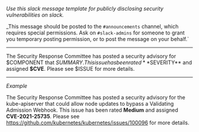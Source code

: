 _Use this slack message template for publicly disclosing security vulnerabilities on slack._

_This message should be posted to the `#announcements` channel, which requires special permissions.
Ask on `#slack-admins` for someone to grant you temporary posting permission, or to post the message
on your behalf.`

---

The Security Response Committee has posted a security advisory for $COMPONENT that $SUMMARY. This
issue has been rated **$SEVERITY** and assigned **$CVE**. Please see $ISSUE for more details.

---

_Example_

The Security Response Committee has posted a security advisory for the kube-apiserver that could
allow node updates to bypass a Validating Admission Webhook. This issue has been rated **Medium**
and assigned **CVE-2021-25735**. Please see https://github.com/kubernetes/kubernetes/issues/100096
for more details.
